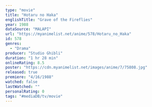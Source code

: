 ```yaml
---
type: "movie"
title: "Hotaru no Haka"
englishTitle: "Grave of the Fireflies"
year: 1988
dataSource: "MALAPI"
url: "https://myanimelist.net/anime/578/Hotaru_no_Haka"
id: 578
genres: 
  - "Drama"
producer: "Studio Ghibli"
duration: "1 hr 28 min"
onlineRating: 8.5
poster: "https://cdn.myanimelist.net/images/anime/7/75808.jpg"
released: true
premiere: "4/16/1988"
watched: false
lastWatched: ""
personalRating: 0
tags: "#mediaDB/tv/movie"
---
```

